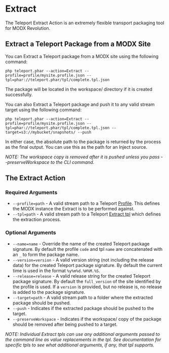 # Extract

The Teleport Extract Action is an extremely flexible transport packaging tool for MODX Revolution.


## Extract a Teleport Package from a MODX Site

You can Extract a Teleport package from a MODX site using the following command:

    php teleport.phar --action=Extract --profile=profile/mysite.profile.json --tpl=phar://teleport.phar/tpl/complete.tpl.json

The package will be located in the workspace/ directory if it is created successfully.

You can also Extract a Teleport package and push it to any valid stream target using the following command:

    php teleport.phar --action=Extract --profile=profile/mysite.profile.json --tpl=phar://teleport.phar/tpl/complete.tpl.json --target=s3://mybucket/snapshots/ --push

In either case, the absolute path to the package is returned by the process as the final output. You can use this as the path for an Inject source.

_NOTE: The workspace copy is removed after it is pushed unless you pass --preserveWorkspace to the CLI command._


## The Extract Action

### Required Arguments

* `--profile=path` - A valid stream path to a Teleport [Profile](profile.md). This defines the MODX instance the Extract is to be performed against.
* `--tpl=path` - A valid stream path to a Teleport [Extract tpl](extract/tpl.md) which defines the extraction process.

### Optional Arguments

* `--name=name` - Override the name of the created Teleport package signature. By default the profile `code` and tpl `name` are concatenated with an `_` to form the package name.
* `--version=version` - A valid version string (not including the release data) for the created Teleport package signature. By default the current time is used in the format `%y%m%d.%H%M.%S`.
* `--release=release` - A valid release string for the created Teleport package signature. By default the `full_version` of the site identified by the profile is used. If a `version` is provided, but no release is, no release is added to the package signature.
* `--target=path` - A valid stream path to a folder where the extracted package should be pushed.
* `--push` - Indicates if the extracted package should be pushed to the target.
* `--preserveWorkspace` - Indicates if the workspace/ copy of the package should be removed after being pushed to a target.

_NOTE: Individual Extract tpls can use any additional arguments passed to the command line as value replacements in the tpl. See documentation for specific tpls to see what additional arguments, if any, that tpl supports._
